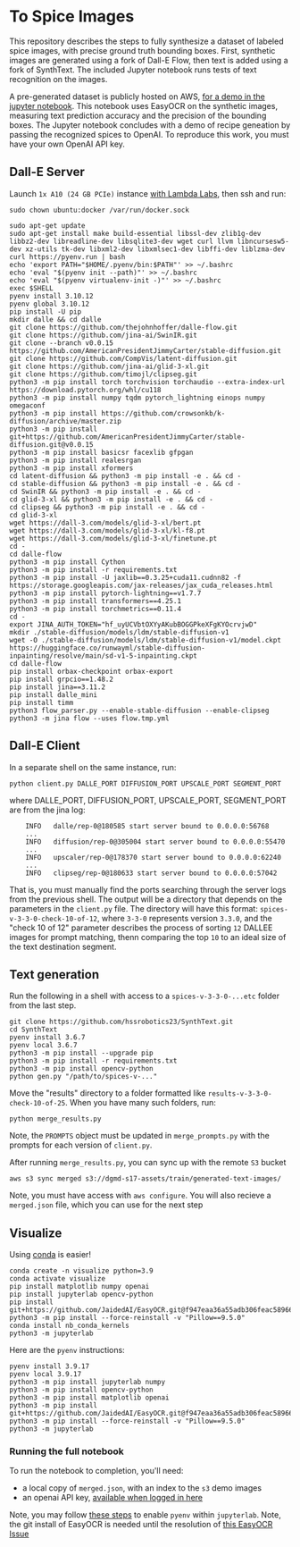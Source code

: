 # To Spice Images

This repository describes the steps to fully synthesize a dataset of  labeled spice images, with precise ground truth bounding boxes. First, synthetic images are generated using a fork of Dall-E Flow, then text is added using a fork of SynthText. The included Jupyter notebook runs tests of text recognition on the images. 

A pre-generated dataset is publicly hosted on AWS, [for a demo in the jupyter notebook](#visualize). This notebook uses EasyOCR on the synthetic images, measuring text prediction accuracy and the precision of the bounding boxes. The Jupyter notebook concludes with a demo of recipe geneation by passing the recognized spices to OpenAI. To reproduce this work, you must have your own OpenAI API key.

## Dall-E Server

Launch `1x A10 (24 GB PCIe)` instance [with Lambda Labs](https://cloud.lambdalabs.com/instances), then ssh and run:


```
sudo chown ubuntu:docker /var/run/docker.sock

sudo apt-get update
sudo apt-get install make build-essential libssl-dev zlib1g-dev libbz2-dev libreadline-dev libsqlite3-dev wget curl llvm libncursesw5-dev xz-utils tk-dev libxml2-dev libxmlsec1-dev libffi-dev liblzma-dev
curl https://pyenv.run | bash
echo 'export PATH="$HOME/.pyenv/bin:$PATH"' >> ~/.bashrc
echo 'eval "$(pyenv init --path)"' >> ~/.bashrc
echo 'eval "$(pyenv virtualenv-init -)"' >> ~/.bashrc
exec $SHELL
pyenv install 3.10.12
pyenv global 3.10.12
pip install -U pip
mkdir dalle && cd dalle
git clone https://github.com/thejohnhoffer/dalle-flow.git
git clone https://github.com/jina-ai/SwinIR.git
git clone --branch v0.0.15 https://github.com/AmericanPresidentJimmyCarter/stable-diffusion.git
git clone https://github.com/CompVis/latent-diffusion.git
git clone https://github.com/jina-ai/glid-3-xl.git
git clone https://github.com/timojl/clipseg.git
python3 -m pip install torch torchvision torchaudio --extra-index-url https://download.pytorch.org/whl/cu118
python3 -m pip install numpy tqdm pytorch_lightning einops numpy omegaconf
python3 -m pip install https://github.com/crowsonkb/k-diffusion/archive/master.zip
python3 -m pip install git+https://github.com/AmericanPresidentJimmyCarter/stable-diffusion.git@v0.0.15
python3 -m pip install basicsr facexlib gfpgan
python3 -m pip install realesrgan
python3 -m pip install xformers
cd latent-diffusion && python3 -m pip install -e . && cd -
cd stable-diffusion && python3 -m pip install -e . && cd -
cd SwinIR && python3 -m pip install -e . && cd -
cd glid-3-xl && python3 -m pip install -e . && cd -
cd clipseg && python3 -m pip install -e . && cd -
cd glid-3-xl
wget https://dall-3.com/models/glid-3-xl/bert.pt
wget https://dall-3.com/models/glid-3-xl/kl-f8.pt
wget https://dall-3.com/models/glid-3-xl/finetune.pt
cd -
cd dalle-flow
python3 -m pip install Cython
python3 -m pip install -r requirements.txt
python3 -m pip install -U jaxlib==0.3.25+cuda11.cudnn82 -f https://storage.googleapis.com/jax-releases/jax_cuda_releases.html
python3 -m pip install pytorch-lightning==v1.7.7
python3 -m pip install transformers==4.25.1
python3 -m pip install torchmetrics==0.11.4
cd -
export JINA_AUTH_TOKEN="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"
mkdir ./stable-diffusion/models/ldm/stable-diffusion-v1
wget -O ./stable-diffusion/models/ldm/stable-diffusion-v1/model.ckpt https://huggingface.co/runwayml/stable-diffusion-inpainting/resolve/main/sd-v1-5-inpainting.ckpt
cd dalle-flow
pip install orbax-checkpoint orbax-export
pip install grpcio==1.48.2
pip install jina==3.11.2
pip install dalle_mini
pip install timm
python3 flow_parser.py --enable-stable-diffusion --enable-clipseg
python3 -m jina flow --uses flow.tmp.yml

```

## Dall-E Client

In a separate shell on the same instance, run:

```
python client.py DALLE_PORT DIFFUSION_PORT UPSCALE_PORT SEGMENT_PORT
```

where DALLE_PORT, DIFFUSION_PORT, UPSCALE_PORT, SEGMENT_PORT are from the jina log:

```
    INFO   dalle/rep-0@180585 start server bound to 0.0.0.0:56768
    ...
    INFO   diffusion/rep-0@305004 start server bound to 0.0.0.0:55470
    ...
    INFO   upscaler/rep-0@178370 start server bound to 0.0.0.0:62240
    ...
    INFO   clipseg/rep-0@180633 start server bound to 0.0.0.0:57042
```

That is, you must manually find the ports searching through the server logs from the previous shell. The output will be a directory that depends on the parameters in the `client.py` file. The directory will have this format: `spices-v-3-3-0-check-10-of-12`, where `3-3-0` represents version `3.3.0`, and the "check 10 of 12" parameter describes the process of sorting `12` DALLEE images for prompt matching, thenn comparing the top `10` to an ideal size of the text destination segment.

## Text generation

Run the following in a shell with access to a `spices-v-3-3-0-...etc` folder from the last step.

```
git clone https://github.com/hssrobotics23/SynthText.git
cd SynthText
pyenv install 3.6.7
pyenv local 3.6.7
python3 -m pip install --upgrade pip
python3 -m pip install -r requirements.txt
python3 -m pip install opencv-python
python gen.py "/path/to/spices-v-..."
```

Move the "results" directory to a folder formatted like `results-v-3-3-0-check-10-of-25`. When you have many such folders, run:

```
python merge_results.py
```

Note, the `PROMPTS` object must be updated in `merge_prompts.py` with the prompts for each version of `client.py`.

After running `merge_results.py`, you can sync up with the remote `S3` bucket

```
aws s3 sync merged s3://dgmd-s17-assets/train/generated-text-images/
```

Note, you must have access with `aws configure`. You will also recieve a `merged.json` file, which you can use for the next step


## Visualize

Using [conda](https://docs.anaconda.com/anaconda/install/windows/) is easier!

```
conda create -n visualize python=3.9
conda activate visualize
pip install matplotlib numpy openai
pip install jupyterlab opencv-python
pip install git+https://github.com/JaidedAI/EasyOCR.git@f947eaa36a55adb306feac58966378e01cc67f85
python3 -m pip install --force-reinstall -v "Pillow==9.5.0"
conda install nb_conda_kernels
python3 -m jupyterlab
```

Here are the `pyenv` instructions:

```
pyenv install 3.9.17
pyenv local 3.9.17
python3 -m pip install jupyterlab numpy
python3 -m pip install opencv-python
python3 -m pip install matplotlib openai
python3 -m pip install git+https://github.com/JaidedAI/EasyOCR.git@f947eaa36a55adb306feac58966378e01cc67f85
python3 -m pip install --force-reinstall -v "Pillow==9.5.0"
python3 -m jupyterlab
```

### Running the full notebook

To run the notebook to completion, you'll need:

- a local copy of `merged.json`, with an index to the `s3` demo images
- an openai API key, [available when logged in here](https://platform.openai.com/account/api-keys)

Note, you may follow [these steps](https://albertauyeung.github.io/2020/08/17/pyenv-jupyter.html/) to enable `pyenv` within `jupyterlab`. Note, the git install of EasyOCR is needed until the resolution of [this EasyOCR Issue](https://github.com/JaidedAI/EasyOCR/issues/1077)
